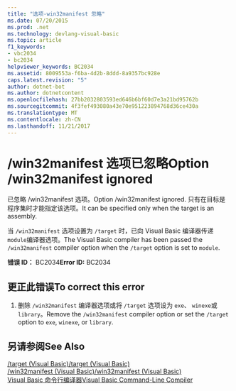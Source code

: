 ```yaml
---
title: "选项-win32manifest 忽略"
ms.date: 07/20/2015
ms.prod: .net
ms.technology: devlang-visual-basic
ms.topic: article
f1_keywords:
- vbc2034
- bc2034
helpviewer_keywords: BC2034
ms.assetid: 8009553a-f6ba-4d2b-8ddd-8a9357bc928e
caps.latest.revision: "5"
author: dotnet-bot
ms.author: dotnetcontent
ms.openlocfilehash: 27bb2032803593ed646b6bf60d7e3a21bd95762b
ms.sourcegitcommit: 4f3fef493080a43e70e951223894768d36ce430a
ms.translationtype: MT
ms.contentlocale: zh-CN
ms.lasthandoff: 11/21/2017
---
```

# <a name="option-win32manifest-ignored"></a><span data-ttu-id="01a2b-102">/win32manifest 选项已忽略</span><span class="sxs-lookup"><span data-stu-id="01a2b-102">Option /win32manifest ignored</span></span>
<span data-ttu-id="01a2b-103">已忽略 /win32manifest 选项。</span><span class="sxs-lookup"><span data-stu-id="01a2b-103">Option /win32manifest ignored.</span></span> <span data-ttu-id="01a2b-104">只有在目标是程序集时才能指定该选项。</span><span class="sxs-lookup"><span data-stu-id="01a2b-104">It can be specified only when the target is an assembly.</span></span>  
  
 <span data-ttu-id="01a2b-105">当 `/win32manifest` 选项设置为 `/target` 时，已向 Visual Basic 编译器传递 `module`编译器选项。</span><span class="sxs-lookup"><span data-stu-id="01a2b-105">The Visual Basic compiler has been passed the `/win32manifest` compiler option when the `/target` option is set to `module`.</span></span>  
  
 <span data-ttu-id="01a2b-106">**错误 ID：** BC2034</span><span class="sxs-lookup"><span data-stu-id="01a2b-106">**Error ID:** BC2034</span></span>  
  
## <a name="to-correct-this-error"></a><span data-ttu-id="01a2b-107">更正此错误</span><span class="sxs-lookup"><span data-stu-id="01a2b-107">To correct this error</span></span>  
  
1.  <span data-ttu-id="01a2b-108">删除 `/win32manifest` 编译器选项或将 `/target` 选项设为 `exe`、 `winexe`或 `library`。</span><span class="sxs-lookup"><span data-stu-id="01a2b-108">Remove the `/win32manifest` compiler option or set the `/target` option to `exe`, `winexe`, or `library`.</span></span>  
  
## <a name="see-also"></a><span data-ttu-id="01a2b-109">另请参阅</span><span class="sxs-lookup"><span data-stu-id="01a2b-109">See Also</span></span>  
 [<span data-ttu-id="01a2b-110">/target (Visual Basic)</span><span class="sxs-lookup"><span data-stu-id="01a2b-110">/target (Visual Basic)</span></span>](../../visual-basic/reference/command-line-compiler/target.md)  
 [<span data-ttu-id="01a2b-111">/win32manifest (Visual Basic)</span><span class="sxs-lookup"><span data-stu-id="01a2b-111">/win32manifest (Visual Basic)</span></span>](../../visual-basic/reference/command-line-compiler/win32manifest.md)  
 [<span data-ttu-id="01a2b-112">Visual Basic 命令行编译器</span><span class="sxs-lookup"><span data-stu-id="01a2b-112">Visual Basic Command-Line Compiler</span></span>](../../visual-basic/reference/command-line-compiler/index.md)
